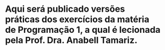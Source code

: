 # Aqui será publicado versões práticas dos exercícios da matéria de Programação 1, a qual é lecionada pela Prof. Dra. Anabell Tamariz.
